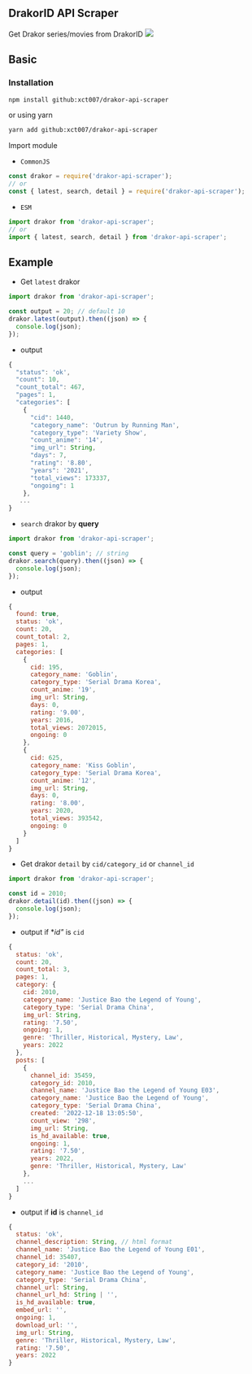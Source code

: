 ## DrakorID API Scraper

Get Drakor series/movies from DrakorID
![](https://s1.zerochan.net/Sousou.no.Frieren.600.3456279.jpg)

## Basic

### Installation

```sh
npm install github:xct007/drakor-api-scraper
```

or using yarn

```sh
yarn add github:xct007/drakor-api-scraper
```

Import module

- `CommonJS`

```js
const drakor = require('drakor-api-scraper');
// or
const { latest, search, detail } = require('drakor-api-scraper');
```

- `ESM`

```js
import drakor from 'drakor-api-scraper';
// or
import { latest, search, detail } from 'drakor-api-scraper';
```

## Example

- Get `latest` drakor

```js
import drakor from 'drakor-api-scraper';

const output = 20; // default 10
drakor.latest(output).then((json) => {
  console.log(json);
});
```

- output

```js
{
  "status": 'ok',
  "count": 10,
  "count_total": 467,
  "pages": 1,
  "categories": [
    {
      "cid": 1440,
      "category_name": 'Outrun by Running Man',
      "category_type": 'Variety Show',
      "count_anime": '14',
      "img_url": String,
      "days": 7,
      "rating": '8.80',
      "years": '2021',
      "total_views": 173337,
      "ongoing": 1
    },
   ...
}
```

- `search` drakor by **query**

```js
import drakor from 'drakor-api-scraper';

const query = 'goblin'; // string
drakor.search(query).then((json) => {
  console.log(json);
});
```

- output

```js
{
  found: true,
  status: 'ok',
  count: 20,
  count_total: 2,
  pages: 1,
  categories: [
    {
      cid: 195,
      category_name: 'Goblin',
      category_type: 'Serial Drama Korea',
      count_anime: '19',
      img_url: String,
      days: 0,
      rating: '9.00',
      years: 2016,
      total_views: 2072015,
      ongoing: 0
    },
    {
      cid: 625,
      category_name: 'Kiss Goblin',
      category_type: 'Serial Drama Korea',
      count_anime: '12',
      img_url: String,
      days: 0,
      rating: '8.00',
      years: 2020,
      total_views: 393542,
      ongoing: 0
    }
  ]
}
```

- Get drakor `detail` by `cid/category_id` or `channel_id`

```js
import drakor from 'drakor-api-scraper';

const id = 2010;
drakor.detail(id).then((json) => {
  console.log(json);
});
```

- output if \*_id"_ is `cid`

```js
{
  status: 'ok',
  count: 20,
  count_total: 3,
  pages: 1,
  category: {
    cid: 2010,
    category_name: 'Justice Bao the Legend of Young',
    category_type: 'Serial Drama China',
    img_url: String,
    rating: '7.50',
    ongoing: 1,
    genre: 'Thriller, Historical, Mystery, Law',
    years: 2022
  },
  posts: [
    {
      channel_id: 35459,
      category_id: 2010,
      channel_name: 'Justice Bao the Legend of Young E03',
      category_name: 'Justice Bao the Legend of Young',
      category_type: 'Serial Drama China',
      created: '2022-12-18 13:05:50',
      count_view: '298',
      img_url: String,
      is_hd_available: true,
      ongoing: 1,
      rating: '7.50',
      years: 2022,
      genre: 'Thriller, Historical, Mystery, Law'
    },
    ...
  ]
}
```

- output if **id** is `channel_id`

```js
{
  status: 'ok',
  channel_description: String, // html format
  channel_name: 'Justice Bao the Legend of Young E01',
  channel_id: 35407,
  category_id: '2010',
  category_name: 'Justice Bao the Legend of Young',
  category_type: 'Serial Drama China',
  channel_url: String,
  channel_url_hd: String | '',
  is_hd_available: true,
  embed_url: '',
  ongoing: 1,
  download_url: '',
  img_url: String,
  genre: 'Thriller, Historical, Mystery, Law',
  rating: '7.50',
  years: 2022
}
```
